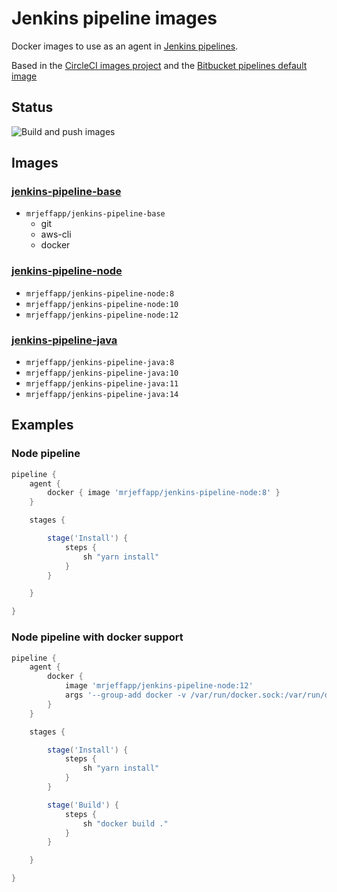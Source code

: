 # Jenkins pipeline images

Docker images to use as an agent in [Jenkins pipelines](https://www.jenkins.io/doc/book/pipeline/docker/).

Based in the [CircleCI images project](https://github.com/circleci/circleci-images) and the [Bitbucket pipelines default image](https://hub.docker.com/r/atlassian/default-image/)

## Status
![Build and push images](https://github.com/jeff-labs/jenkins-pipeline-image/workflows/Build%20and%20push%20images/badge.svg?branch=master)

## Images

### [jenkins-pipeline-base](https://hub.docker.com/repository/docker/mrjeffapp/jenkins-pipeline-base)
- `mrjeffapp/jenkins-pipeline-base`
  - git
  - aws-cli
  - docker

### [jenkins-pipeline-node](https://hub.docker.com/repository/docker/mrjeffapp/jenkins-pipeline-node)
- `mrjeffapp/jenkins-pipeline-node:8`
- `mrjeffapp/jenkins-pipeline-node:10`
- `mrjeffapp/jenkins-pipeline-node:12`

###  [jenkins-pipeline-java](https://hub.docker.com/repository/docker/mrjeffapp/jenkins-pipeline-java)
- `mrjeffapp/jenkins-pipeline-java:8`
- `mrjeffapp/jenkins-pipeline-java:10`
- `mrjeffapp/jenkins-pipeline-java:11`
- `mrjeffapp/jenkins-pipeline-java:14`
 
## Examples
### Node pipeline
```groovy
pipeline {
    agent {
        docker { image 'mrjeffapp/jenkins-pipeline-node:8' }
    }

    stages {

        stage('Install') {
            steps {
                sh "yarn install"
            }
        }

    }

}
```

### Node pipeline with docker support
```groovy
pipeline {
    agent {
        docker {
            image 'mrjeffapp/jenkins-pipeline-node:12'
            args '--group-add docker -v /var/run/docker.sock:/var/run/docker.sock'
        }
    }

    stages {

        stage('Install') {
            steps {
                sh "yarn install"
            }
        }

        stage('Build') {
            steps {
                sh "docker build ."
            }
        }

    }

}
```
